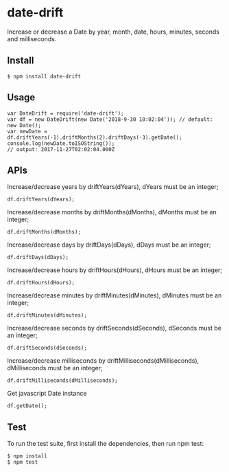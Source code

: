 # date-drift

Increase or decrease a Date by year, month, date, hours, minutes, seconds and milliseconds.

## Install

    $ npm install date-drift

## Usage
    var DateDrift = require('date-drift');
    var df = new DateDrift(new Date('2018-9-30 10:02:04')); // default: new Date();
    var newDate = df.driftYears(-1).driftMonths(2).driftDays(-3).getDate();
    console.log(newDate.toISOString());
    // output: 2017-11-27T02:02:04.000Z

## APIs

Increase/decrease years by driftYears(dYears), dYears must be an integer;

    df.driftYears(dYears);

Increase/decrease months by driftMonths(dMonths), dMonths must be an integer;

    df.driftMonths(dMonths);

Increase/decrease days by driftDays(dDays), dDays must be an integer;

    df.driftDays(dDays);

Increase/decrease hours by driftHours(dHours), dHours must be an integer;

    df.driftHours(dHours);

Increase/decrease minutes by driftMinutes(dMinutes), dMinutes must be an integer;

    df.driftMinutes(dMinutes);

Increase/decrease seconds by driftSeconds(dSeconds), dSeconds must be an integer;

    df.driftSeconds(dSeconds);

Increase/decrease milliseconds by driftMilliseconds(dMilliseconds), dMilliseconds must be an integer;

    df.driftMilliseconds(dMilliseconds);

Get javascript Date instance

    df.getDate();

## Test
To run the test suite, first install the dependencies, then run npm test:
    
    $ npm install
    $ npm test
